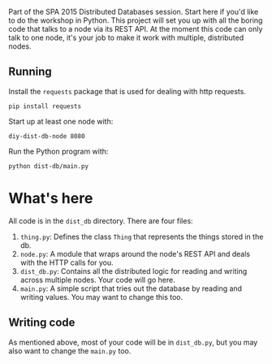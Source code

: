Part of the SPA 2015 Distributed Databases session. Start here if you'd like
to do the workshop in Python. This project will set you up with all the
boring code that talks to a node via its REST API. At the moment this code
can only talk to one node, it's your job to make it work with multiple,
distributed nodes.

## Running

Install the `requests` package that is used for dealing with http requests.

    pip install requests

Start up at least one node with:

    diy-dist-db-node 8080

Run the Python program with:

    python dist-db/main.py

# What's here

All code is in the `dist_db` directory. There are four files:

1. `thing.py`: Defines the class `Thing` that represents the things stored
in the db.
2. `node.py`: A module that wraps around the node's REST API and deals
with the HTTP calls for you.
3. `dist_db.py`: Contains all the distributed logic for reading and writing
across multiple nodes. Your code will go here.
4. `main.py`: A simple script that tries out the database by reading and
writing values. You may want to change this too.

## Writing code

As mentioned above, most of your code will be in `dist_db.py`, but you may
also want to change the `main.py` too.
 
